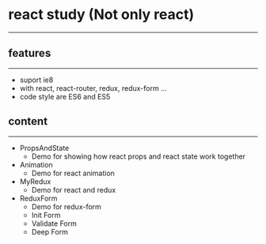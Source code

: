 # react study (Not only react)

------------

## features
------------
- suport ie8
- with react, react-router, redux, redux-form ...
- code style are ES6 and ES5



## content
------------
- PropsAndState
  * Demo for showing how react props and react state work together
- Animation
  * Demo for react animation
- MyRedux
  * Demo for react and redux
- ReduxForm
  * Demo for redux-form
  * Init Form
  * Validate Form
  * Deep Form
